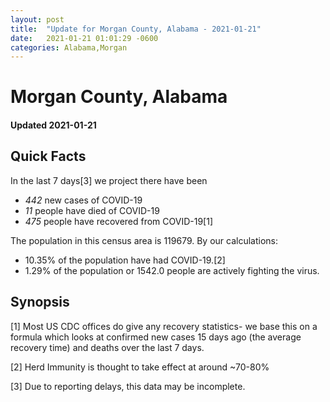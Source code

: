 ```yaml
---
layout: post
title:  "Update for Morgan County, Alabama - 2021-01-21"
date:   2021-01-21 01:01:29 -0600
categories: Alabama,Morgan
---
```


# Morgan County, Alabama
#### Updated 2021-01-21

## Quick Facts

In the last 7 days[3] we project there have been
- *442* new cases of COVID-19
- *11* people have died of COVID-19
- *475* people have recovered from COVID-19[1]

The population in this census area is 119679. By our calculations:
- 10.35% of the population have had COVID-19.[2]
- 1.29% of the population or 1542.0 people are actively fighting the virus.

## Synopsis




[1] Most US CDC offices do give any recovery statistics- we base this on a formula which looks at confirmed new cases
15 days ago (the average recovery time) and deaths over the last 7 days.

[2] Herd Immunity is thought to take effect at around ~70-80%

[3] Due to reporting delays, this data may be incomplete.
 
    